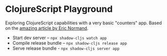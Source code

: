 # ClojureScript Playground

Exploring ClojureScript capabilities with a very basic "counters" app. Based on the [amazing article by Eric Normand](https://ericnormand.me/guide/clojurescript-tutorial).

- Start dev server – `npx shadow-cljs watch app`
- Compile release bundle – `npx shadow-cljs release app`
- Serve release bundle - `npx shadow-cljs server app`

